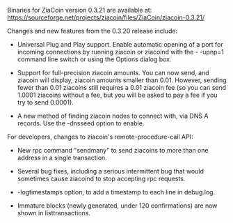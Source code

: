 Binaries for ZiaCoin version 0.3.21 are available at:
  https://sourceforge.net/projects/ziacoin/files/ZiaCoin/ziacoin-0.3.21/

Changes and new features from the 0.3.20 release include:

* Universal Plug and Play support.  Enable automatic opening of a port for incoming connections by running ziacoin or ziacoind with the - -upnp=1 command line switch or using the Options dialog box.

* Support for full-precision ziacoin amounts.  You can now send, and ziacoin will display, ziacoin amounts smaller than 0.01.  However, sending fewer than 0.01 ziacoins still requires a 0.01 ziacoin fee (so you can send 1.0001 ziacoins without a fee, but you will be asked to pay a fee if you try to send 0.0001).

* A new method of finding ziacoin nodes to connect with, via DNS A records. Use the -dnsseed option to enable.

For developers, changes to ziacoin's remote-procedure-call API:

* New rpc command "sendmany" to send ziacoins to more than one address in a single transaction.

* Several bug fixes, including a serious intermittent bug that would sometimes cause ziacoind to stop accepting rpc requests. 

* -logtimestamps option, to add a timestamp to each line in debug.log.

* Immature blocks (newly generated, under 120 confirmations) are now shown in listtransactions.
